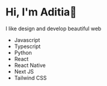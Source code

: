 # Hi, I'm Aditia👋
I like design and develop beautiful web

* Javascript
* Typescript
* Python
* React
* React Native
* Next JS
* Tailwind CSS
